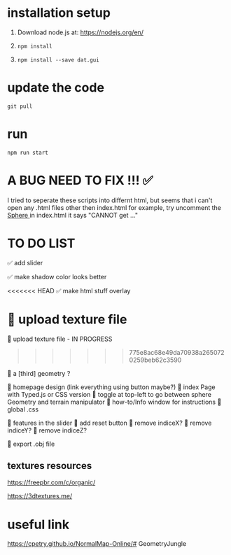 # installation setup
1. Download node.js at: 
https://nodejs.org/en/

2. `npm install`

3. `npm install --save dat.gui`


# update the code

`git pull`

# run
`npm run start`



# A BUG NEED TO FIX !!! ✅
I tried to seperate these scripts into differnt html, but seems that i can't open any .html files other then index.html
for example, try uncomment the 
<a href="./src/sphere_with_waves.html" > Sphere </a>
in index.html
it says "CANNOT get ..."


# TO DO LIST
✅ add slider

✅ make shadow color looks better

<<<<<<< HEAD
✅ make html stuff overlay

🤔 upload texture file
=======
🤔 upload texture file - IN PROGRESS
>>>>>>> 775e8ac68e49da70938a2650720259beb62c3590

🤔 a [third] geometry ?


🤔 homepage design (link everything using button maybe?)
    🤔 index Page with Typed.js or CSS version
    🤔 toggle at top-left to go between sphere Geometry and terrain manipulator
    🤔 how-to/Info window for instructions
    🤔 global .css

🤔 features in the slider
    🤔 add reset button
    🤔 remove indiceX?
    🤔 remove indiceY?
    🤔 remove indiceZ?

🤔 export .obj file





## textures resources
https://freepbr.com/c/organic/

https://3dtextures.me/


# useful link
https://cpetry.github.io/NormalMap-Online/# GeometryJungle

